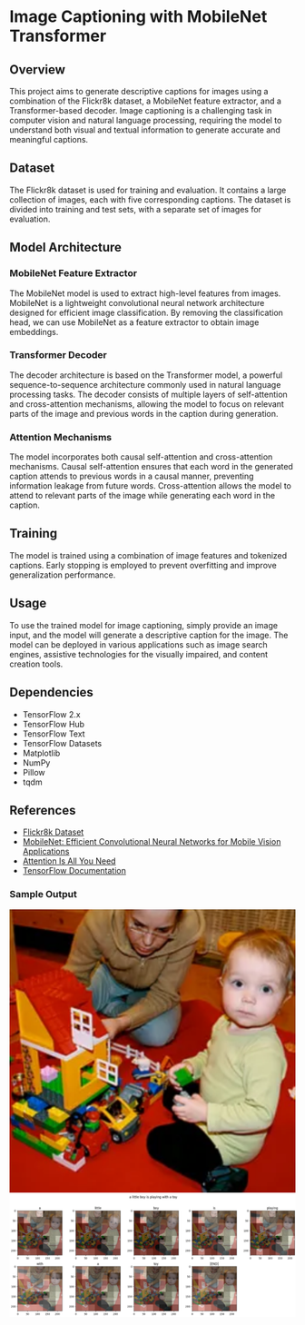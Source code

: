 # Image Captioning with MobileNet Transformer

## Overview
This project aims to generate descriptive captions for images using a combination of the Flickr8k dataset, a MobileNet feature extractor, and a Transformer-based decoder. Image captioning is a challenging task in computer vision and natural language processing, requiring the model to understand both visual and textual information to generate accurate and meaningful captions.

## Dataset
The Flickr8k dataset is used for training and evaluation. It contains a large collection of images, each with five corresponding captions. The dataset is divided into training and test sets, with a separate set of images for evaluation.

## Model Architecture
### MobileNet Feature Extractor
The MobileNet model is used to extract high-level features from images. MobileNet is a lightweight convolutional neural network architecture designed for efficient image classification. By removing the classification head, we can use MobileNet as a feature extractor to obtain image embeddings.

### Transformer Decoder
The decoder architecture is based on the Transformer model, a powerful sequence-to-sequence architecture commonly used in natural language processing tasks. The decoder consists of multiple layers of self-attention and cross-attention mechanisms, allowing the model to focus on relevant parts of the image and previous words in the caption during generation.

### Attention Mechanisms
The model incorporates both causal self-attention and cross-attention mechanisms. Causal self-attention ensures that each word in the generated caption attends to previous words in a causal manner, preventing information leakage from future words. Cross-attention allows the model to attend to relevant parts of the image while generating each word in the caption.

## Training
The model is trained using a combination of image features and tokenized captions. Early stopping is employed to prevent overfitting and improve generalization performance.

## Usage
To use the trained model for image captioning, simply provide an image input, and the model will generate a descriptive caption for the image. The model can be deployed in various applications such as image search engines, assistive technologies for the visually impaired, and content creation tools.

## Dependencies
- TensorFlow 2.x
- TensorFlow Hub
- TensorFlow Text
- TensorFlow Datasets
- Matplotlib
- NumPy
- Pillow
- tqdm

## References
- [Flickr8k Dataset](https://www.kaggle.com/adityajn105/flickr8k)
- [MobileNet: Efficient Convolutional Neural Networks for Mobile Vision Applications](https://arxiv.org/abs/1704.04861)
- [Attention Is All You Need](https://arxiv.org/abs/1706.03762)
- [TensorFlow Documentation](https://www.tensorflow.org/)

### Sample Output
![Sample Image](./Images/Image1.png)
![Sample Image Captioning](./Images/SampleOutput1.png)